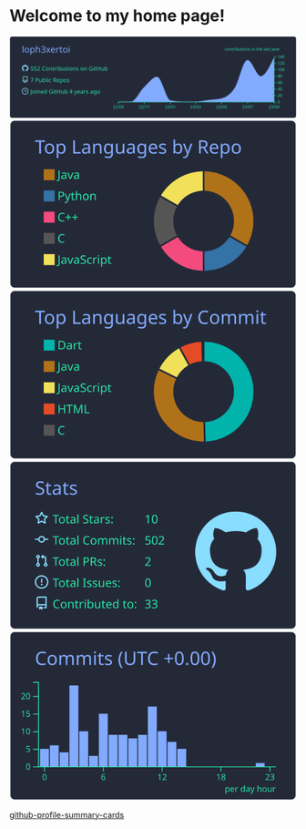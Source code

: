 # Welcome to my home page!

[![](https://raw.githubusercontent.com/loph3xertoi/loph3xertoi/master/profile-summary-card-output/blueberry/0-profile-details.svg)](https://github.com/loph3xertoi)
[![](https://raw.githubusercontent.com/loph3xertoi/loph3xertoi/master/profile-summary-card-output/blueberry/1-repos-per-language.svg)]() [![](https://raw.githubusercontent.com/loph3xertoi/loph3xertoi/master/profile-summary-card-output/blueberry/2-most-commit-language.svg)]()
[![](https://raw.githubusercontent.com/loph3xertoi/loph3xertoi/master/profile-summary-card-output/blueberry/3-stats.svg)]() [![](https://raw.githubusercontent.com/loph3xertoi/loph3xertoi/master/profile-summary-card-output/blueberry/4-productive-time.svg)]()

[github-profile-summary-cards](https://github.com/vn7n24fzkq/github-profile-summary-cards)
